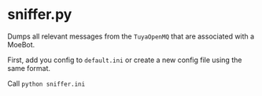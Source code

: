 # sniffer.py

Dumps all relevant messages from the `TuyaOpenMQ` that are associated with a MoeBot. 

First, add you config to `default.ini` or create a new config file using the same format.

Call `python sniffer.ini`